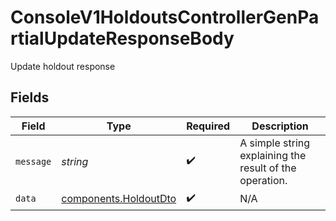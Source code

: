 # ConsoleV1HoldoutsControllerGenPartialUpdateResponseBody

Update holdout response


## Fields

| Field                                                          | Type                                                           | Required                                                       | Description                                                    |
| -------------------------------------------------------------- | -------------------------------------------------------------- | -------------------------------------------------------------- | -------------------------------------------------------------- |
| `message`                                                      | *string*                                                       | :heavy_check_mark:                                             | A simple string explaining the result of the operation.        |
| `data`                                                         | [components.HoldoutDto](../../models/components/holdoutdto.md) | :heavy_check_mark:                                             | N/A                                                            |